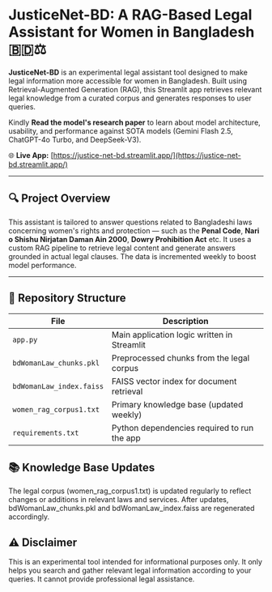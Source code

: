 # JusticeNet-BD: A RAG-Based Legal Assistant for Women in Bangladesh 🇧🇩⚖️

**JusticeNet-BD** is an experimental legal assistant tool designed to make legal information more accessible for women in Bangladesh. Built using Retrieval-Augmented Generation (RAG), this Streamlit app retrieves relevant legal knowledge from a curated corpus and generates responses to user queries. 

Kindly **Read the model's research paper** to learn about model architecture, usability, and performance against SOTA models (Gemini Flash 2.5, ChatGPT-4o Turbo, and DeepSeek-V3).

🌐 **Live App:** [https://justice-net-bd.streamlit.app/](https://justice-net-bd.streamlit.app/)

---

## 🔍 Project Overview

This assistant is tailored to answer questions related to Bangladeshi laws concerning women's rights and protection — such as the **Penal Code**, **Nari o Shishu Nirjatan Daman Ain 2000**, **Dowry Prohibition Act** etc. It uses a custom RAG pipeline to retrieve legal content and generate answers grounded in actual legal clauses. The data is incremented weekly to boost model performance. 

---

## 📁 Repository Structure

| File | Description |
|------|-------------|
| `app.py` | Main application logic written in Streamlit |
| `bdWomanLaw_chunks.pkl` | Preprocessed chunks from the legal corpus |
| `bdWomanLaw_index.faiss` | FAISS vector index for document retrieval |
| `women_rag_corpus1.txt` | Primary knowledge base (updated weekly) |
| `requirements.txt` | Python dependencies required to run the app |

## 📚 Knowledge Base Updates 
The legal corpus (women_rag_corpus1.txt) is updated regularly to reflect changes or additions in relevant laws and services. After updates, bdWomanLaw_chunks.pkl and bdWomanLaw_index.faiss are regenerated accordingly.

## ⚠️ Disclaimer 
This is an experimental tool intended for informational purposes only. It only helps you search and gather relevant legal information according to your queries. It cannot provide professional legal assistance.
